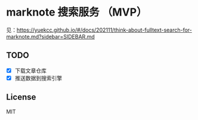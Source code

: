 # marknote 搜索服务 （MVP）

见：https://yuekcc.github.io/#/docs/202111/think-about-fulltext-search-for-marknote.md?sidebar=SIDEBAR.md

## TODO

- [x] 下载文章仓库
- [x] 推送数据到搜索引擎

## License

MIT
